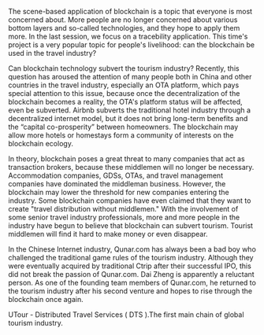 The scene-based application of blockchain is a topic that everyone is most concerned about. More people are no longer concerned about various bottom layers and so-called technologies, and they hope to apply them more. In the last session, we focus on a tracebility application. This time's project is a very popular topic for people's livelihood: can the blockchain be used in the travel industry?

Can blockchain technology subvert the tourism industry? Recently, this question has aroused the attention of many people both in China and other countries in the travel industry, especially an OTA platform, which pays special attention to this issue, because once the decentralization of the blockchain becomes a reality, the OTA's platform status will be affected, even be subverted.
Airbnb subverts the traditional hotel industry through a decentralized internet model, but it does not bring long-term benefits and the “capital co-prosperity” between homeowners. The blockchain may allow more hotels or homestays form a community of interests on the blockchain ecology.

In theory, blockchain poses a great threat to many companies that act as transaction brokers, because these middlemen will no longer be necessary. Accommodation companies, GDSs, OTAs, and travel management companies have dominated the middleman business. However, the blockchain may lower the threshold for new companies entering the industry. Some blockchain companies have even claimed that they want to create "travel distribution without middlemen."
With the involvement of some senior travel industry professionals, more and more people in the industry have begun to believe that blockchain can subvert tourism. Tourist middlemen will find it hard to make money or even disappear.

In the Chinese Internet industry, Qunar.com has always been a bad boy who challenged the traditional game rules of the tourism industry. Although they were eventually acquired by traditional Ctrip after their successful IPO, this did not break the passion of Qunar.com. Dai Zheng is apparently a reluctant person. As one of the founding team members of Qunar.com, he returned to the tourism industry after his second venture and hopes to rise through the blockchain once again.

UTour - Distributed Travel Services ( DTS ).The first main chain of global tourism industry.
